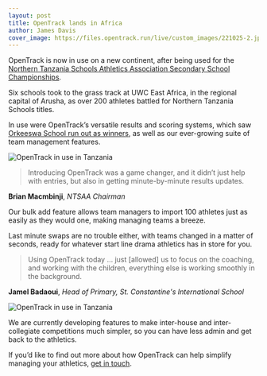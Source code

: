 ```yaml
---
layout: post
title: OpenTrack lands in Africa
author: James Davis
cover_image: https://files.opentrack.run/live/custom_images/221025-2.jpg
---
```


OpenTrack is now in use on a new continent, after being used for the [Northern Tanzania Schools Athletics Association Secondary School Championships](https://data.opentrack.run/en-gb/x/2022/TZA/ntsaa-champs-secondary/).

Six schools took to the grass track at UWC East Africa, in the regional capital of Arusha, as over 200 athletes battled for Northern Tanzania Schools titles.

In use were OpenTrack’s versatile results and scoring systems, which saw [Orkeeswa School run out as winners](https://data.opentrack.run/en-gb/x/2022/TZA/ntsaa-champs-secondary/scores/), as well as our ever-growing suite of team management features.

<div class="row">
	<img src="https://files.opentrack.run/live/custom_images/tanzania1.jpeg" 
	style="display:block;max-width:100%;margin-left: auto;margin-right: auto"
  alt="OpenTrack in use in Tanzania"
	class="screen">
</div>

>Introducing OpenTrack was a game changer, and it didn’t just help with entries, but also in getting minute-by-minute results updates.

**Brian Macmbinji**, *NTSAA Chairman*

Our bulk add feature allows team managers to import 100 athletes just as easily as they would one, making managing teams a breeze.

Last minute swaps are no trouble either, with teams changed in a matter of seconds, ready for whatever start line drama athletics has in store for you.

>Using OpenTrack today … just [allowed] us to focus on the coaching, and working with the children, everything else is working smoothly in the background.

**Jamel Badaoui**, *Head of Primary, St. Constantine's International School*

<div class="row">
	<img src="https://files.opentrack.run/live/custom_images/tanzania2.jpeg" 
	style="display:block;max-width:100%;margin-left: auto;margin-right: auto"
  alt="OpenTrack in use in Tanzania"
	class="screen">
</div>

We are currently developing features to make inter-house and inter-collegiate competitions much simpler, so you can have less admin and get back to the athletics.

If you’d like to find out more about how OpenTrack can help simplify managing your athletics, [get in touch](https://opentrack.run/contact/).
